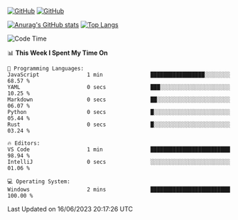 [![GitHub](https://img.shields.io/github/followers/sharpxk?style=social)](https://github.com/sharpxk) [![GitHub](https://img.shields.io/github/stars/sharpxk?style=social)](https://github.com/sharpxk)

[![Anurag's GitHub stats](https://github-readme-stats-git-masterrstaa-rickstaa.vercel.app/api?username=sharpxk&hide=contribs,prs,issues&show_icons=true&theme=tokyonight)](https://github.com/anuraghazra/github-readme-stats)
[![Top Langs](https://github-readme-stats-git-masterrstaa-rickstaa.vercel.app/api/top-langs/?username=sharpxk&layout=compact&theme=tokyonight)](https://github.com/anuraghazra/github-readme-stats)

<!--START_SECTION:waka-->
![Code Time](http://img.shields.io/badge/Code%20Time-165%20hrs%2021%20mins-blue)

📊 **This Week I Spent My Time On** 

```text
💬 Programming Languages: 
JavaScript               1 min               █████████████████░░░░░░░░   68.57 % 
YAML                     0 secs              ███░░░░░░░░░░░░░░░░░░░░░░   10.25 % 
Markdown                 0 secs              ██░░░░░░░░░░░░░░░░░░░░░░░   06.07 % 
Python                   0 secs              █░░░░░░░░░░░░░░░░░░░░░░░░   05.44 % 
Rust                     0 secs              █░░░░░░░░░░░░░░░░░░░░░░░░   03.24 % 

🔥 Editors: 
VS Code                  1 min               █████████████████████████   98.94 % 
IntelliJ                 0 secs              ░░░░░░░░░░░░░░░░░░░░░░░░░   01.06 % 

💻 Operating System: 
Windows                  2 mins              █████████████████████████   100.00 % 
```


 Last Updated on 16/06/2023 20:17:26 UTC
<!--END_SECTION:waka-->
